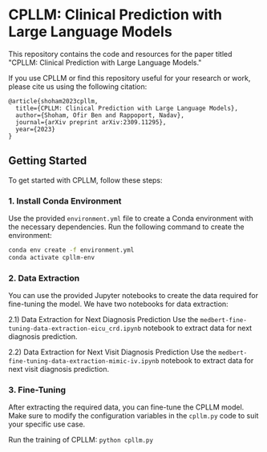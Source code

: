 # CPLLM: Clinical Prediction with Large Language Models

This repository contains the code and resources for the paper titled "CPLLM: Clinical Prediction with Large Language Models."

If you use CPLLM or find this repository useful for your research or work, please cite us using the following citation:
```
@article{shoham2023cpllm,
  title={CPLLM: Clinical Prediction with Large Language Models},
  author={Shoham, Ofir Ben and Rappoport, Nadav},
  journal={arXiv preprint arXiv:2309.11295},
  year={2023}
}
```

## Getting Started

To get started with CPLLM, follow these steps:

### 1. Install Conda Environment

Use the provided `environment.yml` file to create a Conda environment with the necessary dependencies. Run the following command to create the environment:

```bash
conda env create -f environment.yml
conda activate cpllm-env
```

### 2. Data Extraction
You can use the provided Jupyter notebooks to create the data required for fine-tuning the model. We have two notebooks for data extraction:

2.1) Data Extraction for Next Diagnosis Prediction
Use the `medbert-fine-tuning-data-extraction-eicu_crd.ipynb` notebook to extract data for next diagnosis prediction.

2.2) Data Extraction for Next Visit Diagnosis Prediction
Use the `medbert-fine-tuning-data-extraction-mimic-iv.ipynb` notebook to extract data for next visit diagnosis prediction.

### 3. Fine-Tuning
After extracting the required data, you can fine-tune the CPLLM model. Make sure to modify the configuration variables in the `cpllm.py` code to suit your specific use case.

Run the training of CPLLM:
`python cpllm.py`


